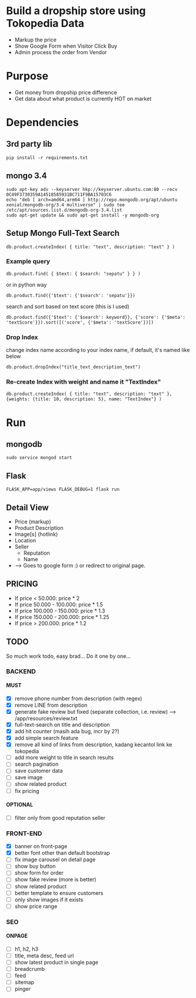 
# Build a dropship store using Tokopedia Data
- Markup the price
- Show Google Form when Visitor Click Buy
- Admin process the order from Vendor

# Purpose
- Get money from dropship price difference
- Get data about what product is currently HOT on market

# Dependencies

## 3rd party lib
   ```
   pip install -r requirements.txt
   ```
## mongo 3.4
   ```
   sudo apt-key adv --keyserver hkp://keyserver.ubuntu.com:80 --recv 0C49F3730359A14518585931BC711F9BA15703C6
   echo "deb [ arch=amd64,arm64 ] http://repo.mongodb.org/apt/ubuntu xenial/mongodb-org/3.4 multiverse" | sudo tee /etc/apt/sources.list.d/mongodb-org-3.4.list
   sudo apt-get update && sudo apt-get install -y mongodb-org
   ```

## Setup Mongo Full-Text Search
   ```
   db.product.createIndex( { title: "text", description: "text" } )
   ```

### Example query

    db.product.find( { $text: { $search: "sepatu" } } )

or in python way
	
	db.product.find({'$text': {'$search': 'sepatu'}})
	
search and sort based on text score (this is I used)

	db.product.find({'$text': {'$search': keyword}}, {'score': {'$meta': 'textScore'}}).sort([('score', {'$meta': 'textScore'})])

### Drop Index

change index name according to your index name, if default, it's named
like below

	db.product.dropIndex("title_text_description_text")

### Re-create Index with weight and name it "TextIndex"

	db.product.createIndex( { title: "text", description: "text" }, {weights: {title: 10, description: 5}, name: "TextIndex"} )

# Run
## mongodb
   ```
   sudo service mongod start
   ```
## Flask
   ```
   FLASK_APP=app/views FLASK_DEBUG=1 flask run
   ```

## Detail View
- Price (markup)
- Product Description
- Image[s] (hotlink)
- Location
- Seller
  - Reputation
  - Name
- <Buy Now Button> --> Goes to google form :) or redirect to original
  page.

## PRICING
- If price < 50.000: price * 2
- If price 50.000 - 100.000: price * 1.5
- If price 100.000 - 150.000: price * 1.3
- If price 150.000 - 200.000: price * 1.25
- If price > 200.000: price * 1.2

## TODO

So much work todo, easy brad... Do it one by one...

### BACKEND
#### MUST
- [x] remove phone number from description (with regex)
- [x] remove LINE from description
- [x] generate fake review but fixed (separate collection,
  i.e. review) --> /app/resources/review.txt
- [x] full-text-search on title and description
- [x] add hit counter (masih ada bug, incr by 2?)
- [x] add simple search feature
- [x] remove all kind of links from description, kadang kecantol link
  ke tokopedia
- [ ] add more weight to title in search results
- [ ] search pagination
- [ ] save customer data
- [ ] save image
- [ ] show related product
- [ ] fix pricing

#### OPTIONAL
- [ ] filter only from good reputation seller

### FRONT-END
- [x] banner on front-page
- [x] better font other than default bootstrap
- [ ] fix image carousel on detail page
- [ ] show buy button
- [ ] show form for order
- [ ] show fake review (more is better)
- [ ] show related product
- [ ] better template to ensure customers
- [ ] only show images if it exists
- [ ] show price range

### SEO
#### ONPAGE
- [ ] h1, h2, h3
- [ ] title, meta desc, feed url
- [ ] show latest product in single page
- [ ] breadcrumb
- [ ] feed
- [ ] sitemap
- [ ] pinger
